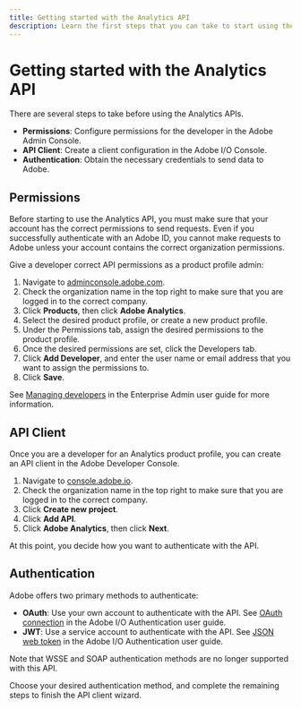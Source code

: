 ```yaml
---
title: Getting started with the Analytics API
description: Learn the first steps that you can take to start using the Analytics API.
---
```


# Getting started with the Analytics API

There are several steps to take before using the Analytics APIs.

* **Permissions**: Configure permissions for the developer in the Adobe Admin Console.
* **API Client**: Create a client configuration in the Adobe I/O Console.
* **Authentication**: Obtain the necessary credentials to send data to Adobe.

## Permissions

Before starting to use the Analytics API, you must make sure that your account has the correct permissions to send requests. Even if you successfully authenticate with an Adobe ID, you cannot make requests to Adobe unless your account contains the correct organization permissions.

Give a developer correct API permissions as a product profile admin:

1. Navigate to [adminconsole.adobe.com](https://adminconsole.adobe.com).
2. Check the organization name in the top right to make sure that you are logged in to the correct company.
3. Click **Products**, then click **Adobe Analytics**.
4. Select the desired product profile, or create a new product profile.
5. Under the Permissions tab, assign the desired permissions to the product profile.
6. Once the desired permissions are set, click the Developers tab.
7. Click **Add Developer**, and enter the user name or email address that you want to assign the permissions to.
8. Click **Save**.

See [Managing developers](https://helpx.adobe.com/enterprise/using/manage-developers.html) in the Enterprise Admin user guide for more information.

## API Client

Once you are a developer for an Analytics product profile, you can create an API client in the Adobe Developer Console.

1. Navigate to [console.adobe.io](https://console.adobe.io).
2. Check the organization name in the top right to make sure that you are logged in to the correct company.
3. Click **Create new project**.
4. Click **Add API**.
5. Click **Adobe Analytics**, then click **Next**.

At this point, you decide how you want to authenticate with the API.

## Authentication

Adobe offers two primary methods to authenticate:

* **OAuth**: Use your own account to authenticate with the API. See [OAuth connection](https://www.adobe.io/authentication/auth-methods.html#!AdobeDocs/adobeio-auth/master/AuthenticationOverview/OAuthIntegration.md) in the Adobe I/O Authentication user guide.
* **JWT**: Use a service account to authenticate with the API. See [JSON web token](https://www.adobe.io/authentication/auth-methods.html#!AdobeDocs/adobeio-auth/master/JWT/JWTCertificate.md) in the Adobe I/O Authentication user guide.

Note that WSSE and SOAP authentication methods are no longer supported with this API.

Choose your desired authentication method, and complete the remaining steps to finish the API client wizard.
